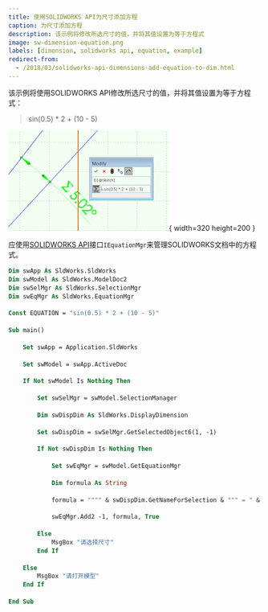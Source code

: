 ```yaml
---
title: 使用SOLIDWORKS API为尺寸添加方程
caption: 为尺寸添加方程
description: 该示例将修改所选尺寸的值，并将其值设置为等于方程式
image: sw-dimension-equation.png
labels: [dimension, solidworks api, equation, example]
redirect-from:
  - /2018/03/solidworks-api-dimensions-add-equation-to-dim.html
---
```

该示例将使用SOLIDWORKS API修改所选尺寸的值，并将其值设置为等于方程式：

> sin(0.5) * 2 + (10 - 5)

![尺寸中的方程式](sw-dimension-equation.png){ width=320 height=200 }

应使用[SOLIDWORKS API](https://help.solidworks.com/2018/english/api/sldworksapi/SolidWorks.Interop.sldworks~SolidWorks.Interop.sldworks.IEquationMgr.html)接口`IEquationMgr`来管理SOLIDWORKS文档中的方程式。

~~~ vb
Dim swApp As SldWorks.SldWorks
Dim swModel As SldWorks.ModelDoc2
Dim swSelMgr As SldWorks.SelectionMgr
Dim swEqMgr As SldWorks.EquationMgr

Const EQUATION = "sin(0.5) * 2 + (10 - 5)"

Sub main()

    Set swApp = Application.SldWorks
    
    Set swModel = swApp.ActiveDoc
    
    If Not swModel Is Nothing Then
    
        Set swSelMgr = swModel.SelectionManager
        
        Dim swDispDim As SldWorks.DisplayDimension
        
        Set swDispDim = swSelMgr.GetSelectedObject6(1, -1)
                
        If Not swDispDim Is Nothing Then
                
            Set swEqMgr = swModel.GetEquationMgr
            
            Dim formula As String
            
            formula = """" & swDispDim.GetNameForSelection & """ = " & EQUATION
            
            swEqMgr.Add2 -1, formula, True
        
        Else
            MsgBox "请选择尺寸"
        End If
    
    Else
        MsgBox "请打开模型"
    End If
    
End Sub


~~~